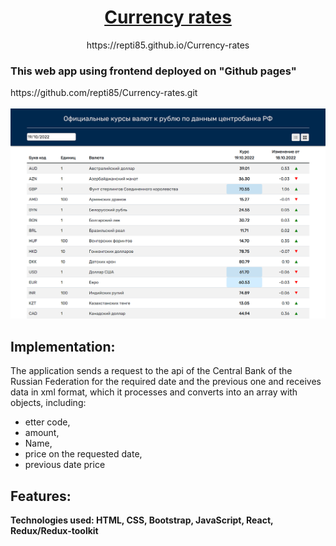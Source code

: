 <h1 align="center">
<a href="https://repti85.github.io/Currency-rates">
Currency rates
</a>
</h1>
<p align="center">https://repti85.github.io/Currency-rates</p>
<h3>This web app using frontend deployed on "Github pages"</h3>
  https://github.com/repti85/Currency-rates.git 
<br><br>

<a href="https://repti85.github.io/Currency-rates/">
<img src="img/screenshot_cut.png" width="600">
</a>

## Implementation:
The application sends a request to the api of the Central Bank of the Russian Federation for the required date and the previous one and receives data in xml format, which it processes and converts into an array with objects, including:
- etter code,
- amount,
- Name,
- price on the requested date,
- previous date price

## Features:
**Technologies used: HTML, CSS, Bootstrap, JavaScript, React, Redux/Redux-toolkit**

